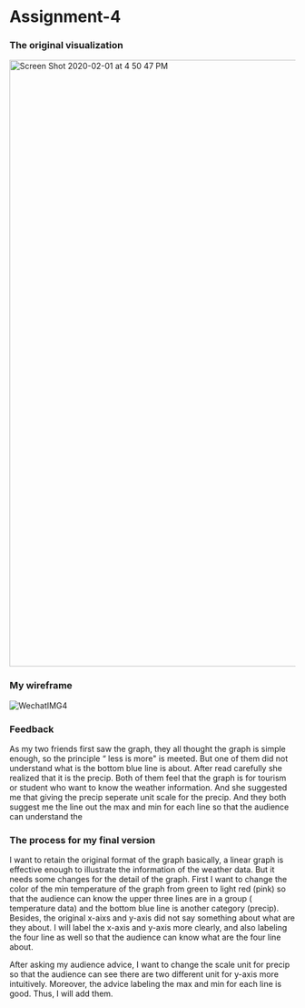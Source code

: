# Assignment-4

### The original visualization

<img width="1066" alt="Screen Shot 2020-02-01 at 4 50 47 PM" src="https://user-images.githubusercontent.com/60024531/73599628-6e925380-4513-11ea-9a2f-6f5cf6dcce8b.png">

### My wireframe

![WechatIMG4](https://user-images.githubusercontent.com/60024531/73599821-0abd5a00-4516-11ea-9c2c-c2da8c833c7d.jpeg)

### Feedback

As my two friends first saw the graph, they all thought the graph is simple enough, so the principle “ less is more" is meeted. But one of them did not understand what is the bottom blue line is about. After read carefully she realized that it is the precip. Both of them feel that the graph is for tourism or student who want to know the weather information. And she suggested me that giving the precip seperate unit scale for the precip. And they both suggest me the line out the max and min for each line so that the audience can understand the 

### The process for my final version                  

I want to retain the original format of the graph basically, a linear graph is effective enough to illustrate the information of the weather data. But it needs some changes for the detail of the graph. First I want to change the color of the min temperature of the graph from green to light red (pink) so that the audience can know the upper three lines are in a group ( temperature data) and the bottom blue line is another category (precip). Besides, the original x-aixs and y-axis did not say something about what are they about. I will label the x-axis and y-axis more clearly, and also labeling the four line as well so that the audience can know what are the four line about. 

After asking my audience advice, I want to change the scale unit for precip  so that the audience can see there are two different unit for y-axis more intuitively. Moreover, the advice labeling the max and min for each line is good. Thus, I will add them. 

